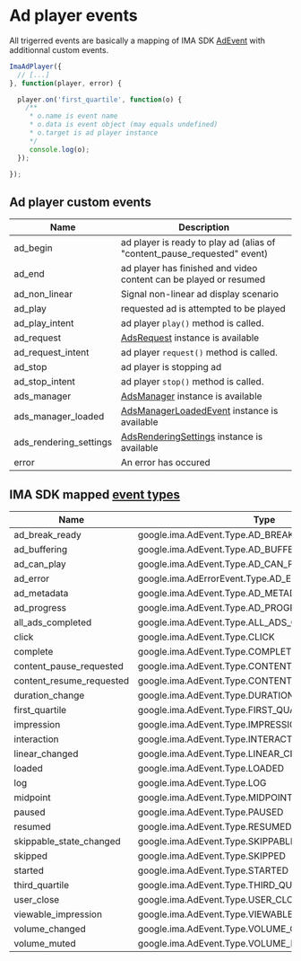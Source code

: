 # Ad player events

All trigerred events are basically a mapping of IMA SDK [AdEvent](https://developers.google.com/interactive-media-ads/docs/sdks/html5/v3/reference/js/ima.AdEvent) with additionnal custom events.

```javascript
ImaAdPlayer({
  // [...]
}, function(player, error) {

  player.on('first_quartile', function(o) {
    /**
     * o.name is event name
     * o.data is event object (may equals undefined)
     * o.target is ad player instance
     */
     console.log(o);
  });

});
```

## Ad player custom events

| Name | Description |
| ---  | --- |
| ad_begin | ad player is ready to play ad (alias of "content_pause_requested" event) |
| ad_end | ad player has finished and video content can be played or resumed |
| ad_non_linear | Signal non-linear ad display scenario |
| ad_play | requested ad is attempted to be played |
| ad_play_intent | ad player `play()` method is called. |
| ad_request | [AdsRequest](https://developers.google.com/interactive-media-ads/docs/sdks/html5/v3/reference/js/ima.AdsRequest) instance is available |
| ad_request_intent | ad player `request()` method is called. |
| ad_stop | ad player is stopping ad |
| ad_stop_intent | ad player `stop()` method is called. |
| ads_manager | [AdsManager](https://developers.google.com/interactive-media-ads/docs/sdks/html5/v3/reference/js/ima.AdsManager) instance is available |
| ads_manager_loaded | [AdsManagerLoadedEvent](https://developers.google.com/interactive-media-ads/docs/sdks/html5/v3/reference/js/ima.AdsManagerLoadedEvent) instance is available |
| ads_rendering_settings | [AdsRenderingSettings](https://developers.google.com/interactive-media-ads/docs/sdks/html5/v3/reference/js/ima.AdsRenderingSettings) instance is available |
| error | An error has occured |

## IMA SDK mapped [event types](https://developers.google.com/interactive-media-ads/docs/sdks/html5/v3/reference/js/ima.AdEvent#property)

| Name | Type |
| ---  | --- |
| ad_break_ready | google.ima.AdEvent.Type.AD_BREAK_READY |
| ad_buffering | google.ima.AdEvent.Type.AD_BUFFERING |
| ad_can_play | google.ima.AdEvent.Type.AD_CAN_PLAY |
| ad_error | google.ima.AdErrorEvent.Type.AD_ERROR |
| ad_metadata | google.ima.AdEvent.Type.AD_METADATA |
| ad_progress | google.ima.AdEvent.Type.AD_PROGRESS |
| all_ads_completed | google.ima.AdEvent.Type.ALL_ADS_COMPLETED |
| click | google.ima.AdEvent.Type.CLICK |
| complete | google.ima.AdEvent.Type.COMPLETE |
| content_pause_requested | google.ima.AdEvent.Type.CONTENT_PAUSE_REQUESTED |
| content_resume_requested | google.ima.AdEvent.Type.CONTENT_RESUME_REQUESTED |
| duration_change | google.ima.AdEvent.Type.DURATION_CHANGE |
| first_quartile | google.ima.AdEvent.Type.FIRST_QUARTILE |
| impression | google.ima.AdEvent.Type.IMPRESSION |
| interaction | google.ima.AdEvent.Type.INTERACTION |
| linear_changed | google.ima.AdEvent.Type.LINEAR_CHANGED |
| loaded | google.ima.AdEvent.Type.LOADED |
| log | google.ima.AdEvent.Type.LOG |
| midpoint | google.ima.AdEvent.Type.MIDPOINT |
| paused | google.ima.AdEvent.Type.PAUSED |
| resumed | google.ima.AdEvent.Type.RESUMED |
| skippable_state_changed | google.ima.AdEvent.Type.SKIPPABLE_STATE_CHANGED |
| skipped | google.ima.AdEvent.Type.SKIPPED |
| started | google.ima.AdEvent.Type.STARTED |
| third_quartile | google.ima.AdEvent.Type.THIRD_QUARTILE |
| user_close | google.ima.AdEvent.Type.USER_CLOSE |
| viewable_impression | google.ima.AdEvent.Type.VIEWABLE_IMPRESSION |
| volume_changed | google.ima.AdEvent.Type.VOLUME_CHANGED |
| volume_muted | google.ima.AdEvent.Type.VOLUME_MUTED |
